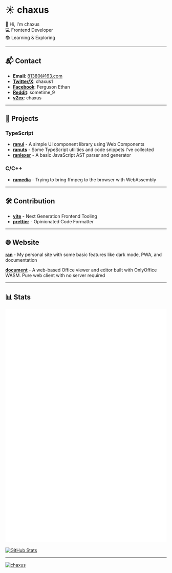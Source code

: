 # ☀️ chaxus

👋 Hi, I'm chaxus  
💻 Frontend Developer  
📚 Learning & Exploring

---

## 📬 Contact

- **Email**: 81380@163.com
- **[Twitter/X](https://x.com/chaxus1)**: chaxus1
- **[Facebook](https://www.facebook.com/profile.php?id=61563949343290)**: Ferguson Ethan
- **[Reddit](https://www.reddit.com/user/sometime_9/)**: sometime_9
- **[v2ex](https://www.v2ex.com/member/chaxus)**: chaxus

---

## 🚀 Projects

### TypeScript
- **[ranui](https://github.com/chaxus/ran)** - A simple UI component library using Web Components
- **[ranuts](https://github.com/chaxus/ran)** - Some TypeScript utilities and code snippets I've collected
- **[ranlexer](https://github.com/chaxus/ranlexer)** - A basic JavaScript AST parser and generator

### C/C++
- **[ramedia](https://github.com/chaxus/ramedia)** - Trying to bring ffmpeg to the browser with WebAssembly

---

## 🛠️ Contribution

- **[vite](https://github.com/vitejs/vite)** - Next Generation Frontend Tooling
- **[prettier](https://github.com/prettier/prettier)** - Opinionated Code Formatter

---

## 🌐 Website

**[ran](https://chaxus.github.io/ran/)** - My personal site with some basic features like dark mode, PWA, and documentation

**[document](https://ranuts.github.io/document/)** - A web-based Office viewer and editor built with OnlyOffice WASM. Pure web client with no server required

---

## 📊 Stats

![GitHub Metrics](github-metrics.svg)

[![GitHub Stats](https://github-readme-stats-one-bice.vercel.app/api?username=chaxus&show_icons=true&role=OWNER,ORGANIZATION_MEMBER,COLLABORATOR)](https://github.com/anuraghazra/github-readme-stats)

---

<div class="chaxus_hidden">
  <a href="https://github.com/chaxus">
    <img src="https://count.getloli.com/get/@chaxus?theme=rule34" style="width:0px;height:0px;" alt="chaxus"/>  
  </a>
</div>
